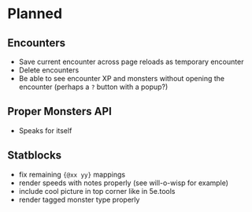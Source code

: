 # Planned

## Encounters

- Save current encounter across page reloads as temporary encounter
- Delete encounters
- Be able to see encounter XP and monsters without opening the encounter (perhaps a `?` button with a popup?)

## Proper Monsters API

- Speaks for itself

## Statblocks

- fix remaining `{@xx yy}` mappings
- render speeds with notes properly (see will-o-wisp for example)
- include cool picture in top corner like in 5e.tools
- render tagged monster type properly

